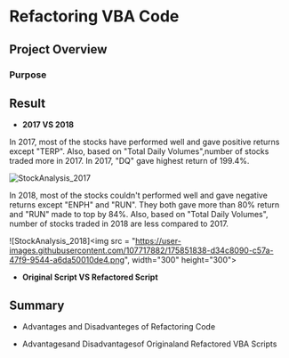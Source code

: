 # Refactoring VBA Code
## Project Overview

### Purpose

## Result
- **2017 VS 2018**

In 2017, most of the stocks have performed well and gave positive returns except "TERP". Also, based on "Total Daily Volumes",number of stocks traded more in 2017. 
In 2017, "DQ" gave highest return of 199.4%.

![StockAnalysis_2017](https://user-images.githubusercontent.com/107717882/175851786-b472d2ee-99c5-4ee5-a4e0-7b9573136c5d.png)

In 2018, most of the stocks couldn't performed well and gave negative returns except "ENPH" and "RUN". They both gave more than 80% return and "RUN" made to top by 84%. Also, based on "Total Daily Volumes", number of stocks traded in  2018 are less compared to 2017. 

![StockAnalysis_2018]<img src = "https://user-images.githubusercontent.com/107717882/175851838-d34c8090-c57a-47f9-9544-a6da50010de4.png", width="300" height="300">

- **Original Script VS Refactored Script**




## Summary
  - Advantages and Disadvanteges of Refactoring Code
  
  - Advantagesand Disadvantagesof Originaland Refactored VBA Scripts

